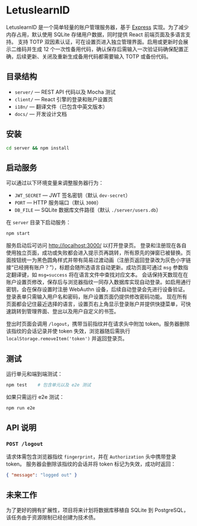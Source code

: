 # LetuslearnID

LetuslearnID 是一个简单轻量的账户管理服务器，基于 [Express](https://expressjs.com/) 实现。为了减少内存占用，默认使用 SQLite 存储用户数据，同时提供 React 前端页面及多语言支持。
支持 TOTP 双因素认证，可在设置页进入独立管理界面。启用或更新时会展示二维码并生成 12 个一次性备用代码，确认保存后需输入一次验证码确保配置正确，后续更新、关闭及重新生成备用代码都需要输入 TOTP 或备份代码。

## 目录结构

- `server/` — REST API 代码以及 Mocha 测试
- `client/` — React 引擎的登录和账户设置页
- `i18n/` — 翻译文件（已包含中英文版本）
- `docs/` — 开发设计文档

## 安装

```bash
cd server && npm install
```

## 启动服务

可以通过以下环境变量来调整服务器行为：

- `JWT_SECRET` — JWT 签名密钥（默认 `dev-secret`）
- `PORT` — HTTP 服务端口（默认 `3000`）
- `DB_FILE` — SQLite 数据库文件路径（默认 `./server/users.db`）

在 `server` 目录下启动服务：

```bash
npm start
```

服务启动后可访问 [http://localhost:3000/](http://localhost:3000/) 以打开登录页。
登录和注册现在各自使用独立页面，成功或失败都会进入提示页再跳转，所有原先的弹窗已被替换。页面按钮统一为黑色圆角样式并带有简易过渡动画（注册页返回登录改为灰色小字链接“已经拥有账户？”），标题会随所选语言自动更新。成功页面可通过 `msg` 参数指定翻译键，如 `msg=success` 将在语言文件中查找对应文本。
会话保持天数现在在账户设置页修改，保存后与浏览器指纹一同存入数据库实现自动登录。如启用通行密钥，会在保存设置时注册 WebAuthn 设备，后续自动登录会先进行设备验证。登录表单只需输入用户名和密码，账户设置页面仍提供修改密码功能。
现在所有页面都会记住最近选择的语言，设置页右上角显示登录账户并提供快捷菜单，可快速跳转到管理界面、登出以及用户自定义的书签。

登出时页面会调用 `/logout`，携带当前指纹并在请求头中附加 token。服务器删除该指纹的会话记录并使 token 失效，浏览器随后需执行 `localStorage.removeItem('token')` 并返回登录页。

## 测试

运行单元和端到端测试：

```bash
npm test    # 包含单元以及 e2e 测试
```

如果只需运行 e2e 测试：

```bash
npm run e2e
```

## API 说明

### `POST /logout`

请求体需包含浏览器指纹 `fingerprint`，并在 `Authorization` 头中携带登录 token。
服务器会删除该指纹的会话并将 token 标记为失效，成功时返回：

```json
{ "message": "logged out" }
```

## 未来工作

为了更好的拥有扩展性，项目将来计划将数据库移植自 SQLite 到 PostgreSQL，该任务由于资源限制已经创建为技术债。
